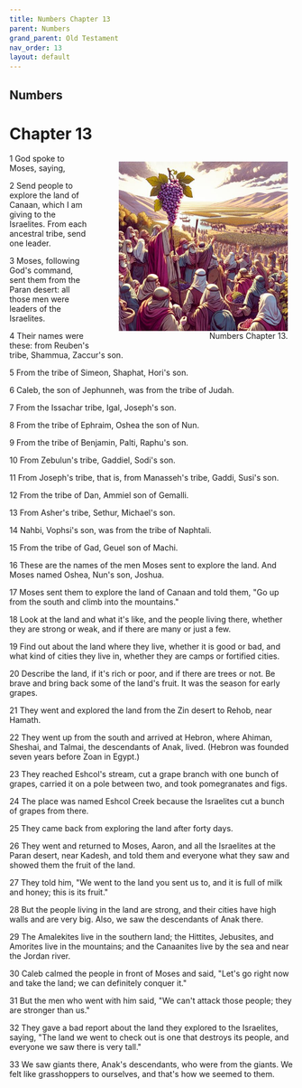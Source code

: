 ```yaml
---
title: Numbers Chapter 13
parent: Numbers
grand_parent: Old Testament
nav_order: 13
layout: default
---
```


## Numbers

# Chapter 13

<figure style="float: right; margin-right: 10px;">
    <img src="/assets/Image/Numbers/500/13.jpg" alt="Numbers Chapter 13" style="width: 300px; height: 300px; float: right;padding-left: 10px;"/>
    <figcaption style="clear: both;text-align: right;">Numbers Chapter 13.</figcaption>
</figure>
1 God spoke to Moses, saying,

2 Send people to explore the land of Canaan, which I am giving to the Israelites. From each ancestral tribe, send one leader.

3 Moses, following God's command, sent them from the Paran desert: all those men were leaders of the Israelites.

4 Their names were these: from Reuben's tribe, Shammua, Zaccur's son.

5 From the tribe of Simeon, Shaphat, Hori's son.

6 Caleb, the son of Jephunneh, was from the tribe of Judah.

7 From the Issachar tribe, Igal, Joseph's son.

8 From the tribe of Ephraim, Oshea the son of Nun.

9 From the tribe of Benjamin, Palti, Raphu's son.

10 From Zebulun's tribe, Gaddiel, Sodi's son.

11 From Joseph's tribe, that is, from Manasseh's tribe, Gaddi, Susi's son.

12 From the tribe of Dan, Ammiel son of Gemalli.

13 From Asher's tribe, Sethur, Michael's son.

14 Nahbi, Vophsi's son, was from the tribe of Naphtali.

15 From the tribe of Gad, Geuel son of Machi.

16 These are the names of the men Moses sent to explore the land. And Moses named Oshea, Nun's son, Joshua.

17 Moses sent them to explore the land of Canaan and told them, "Go up from the south and climb into the mountains."

18 Look at the land and what it's like, and the people living there, whether they are strong or weak, and if there are many or just a few.

19 Find out about the land where they live, whether it is good or bad, and what kind of cities they live in, whether they are camps or fortified cities.

20 Describe the land, if it's rich or poor, and if there are trees or not. Be brave and bring back some of the land's fruit. It was the season for early grapes.

21 They went and explored the land from the Zin desert to Rehob, near Hamath.

22 They went up from the south and arrived at Hebron, where Ahiman, Sheshai, and Talmai, the descendants of Anak, lived. (Hebron was founded seven years before Zoan in Egypt.)

23 They reached Eshcol's stream, cut a grape branch with one bunch of grapes, carried it on a pole between two, and took pomegranates and figs.

24 The place was named Eshcol Creek because the Israelites cut a bunch of grapes from there.

25 They came back from exploring the land after forty days.

26 They went and returned to Moses, Aaron, and all the Israelites at the Paran desert, near Kadesh, and told them and everyone what they saw and showed them the fruit of the land.

27 They told him, "We went to the land you sent us to, and it is full of milk and honey; this is its fruit."

28 But the people living in the land are strong, and their cities have high walls and are very big. Also, we saw the descendants of Anak there.

29 The Amalekites live in the southern land; the Hittites, Jebusites, and Amorites live in the mountains; and the Canaanites live by the sea and near the Jordan river.

30 Caleb calmed the people in front of Moses and said, "Let's go right now and take the land; we can definitely conquer it."

31 But the men who went with him said, "We can't attack those people; they are stronger than us."

32 They gave a bad report about the land they explored to the Israelites, saying, "The land we went to check out is one that destroys its people, and everyone we saw there is very tall."

33 We saw giants there, Anak's descendants, who were from the giants. We felt like grasshoppers to ourselves, and that's how we seemed to them.


